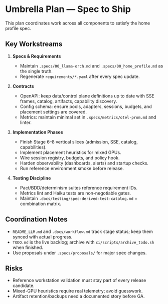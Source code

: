 # Umbrella Plan — Spec to Ship

This plan coordinates work across all components to satisfy the home profile spec.

## Key Workstreams

1. **Specs & Requirements**
   - Maintain `.specs/00_llama-orch.md` and `.specs/00_home_profile.md` as the single truth.
   - Regenerate `requirements/*.yaml` after every spec update.

2. **Contracts**
   - OpenAPI: keep data/control plane definitions up to date with SSE frames, catalog, artifacts, capability discovery.
   - Config schema: ensure pools, adapters, sessions, budgets, and placement settings are covered.
   - Metrics: maintain minimal set in `.specs/metrics/otel-prom.md` and linter.

3. **Implementation Phases**
   - Finish Stage 6–8 vertical slices (admission, SSE, catalog, capabilities).
   - Implement placement heuristics for mixed GPUs.
   - Wire session registry, budgets, and policy hook.
   - Harden observability (dashboards, alerts) and startup checks.
   - Run reference environment smoke before release.

4. **Testing Discipline**
   - Pact/BDD/determinism suites reference requirement IDs.
   - Metrics lint and Haiku tests are non-negotiable gates.
   - Maintain `.docs/testing/spec-derived-test-catalog.md` + combination matrix.

## Coordination Notes

- `README_LLM.md` and `.docs/workflow.md` track stage status; keep them synced with actual progress.
- `TODO.md` is the live backlog; archive with `ci/scripts/archive_todo.sh` when finished.
- Use proposals under `.specs/proposals/` for major spec changes.

## Risks

- Reference workstation validation must stay part of every release candidate.
- Mixed-GPU heuristics require real telemetry; avoid guesswork.
- Artifact retention/backups need a documented story before GA.
